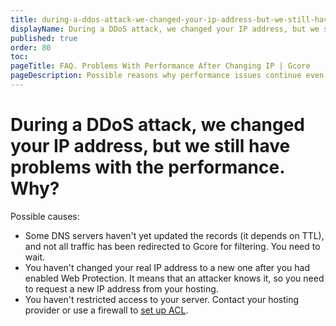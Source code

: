 ```yaml
---
title: during-a-ddos-attack-we-changed-your-ip-address-but-we-still-have-problems-with-the-performance-why
displayName: During a DDoS attack, we changed your IP address, but we still have problems with the performance. Why?
published: true
order: 80
toc:
pageTitle: FAQ. Problems With Performance After Changing IP | Gcore
pageDescription: Possible reasons why performance issues continue even though we changed your IP during the DDoS attack.
---
```

# During a DDoS attack, we changed your IP address, but we still have problems with the performance. Why?

Possible causes:

- Some DNS servers haven't yet updated the records (it depends on TTL), and not all traffic has been redirected to Gcore for filtering. You need to wait.
- You haven't changed your real IP address to a new one after you had enabled Web Protection. It means that an attacker knows it, so you need to request a new IP address from your hosting.
- You haven't restricted access to your server. Contact your hosting provider or use a firewall to <a href="https://gcore.com/docs/web-security/set-the-access-policy-for-a-protected-resource" target="_blank">set up ACL</a>.